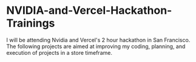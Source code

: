 # NVIDIA-and-Vercel-Hackathon-Trainings

I will be attending Nvidia and Vercel's 2 hour hackathon in San Francisco.
The following projects are aimed at improving my coding, planning, and execution of projects in a store timeframe.
